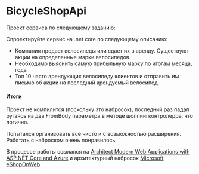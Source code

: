 # BicycleShopApi

Проект сервиса по следующему заданию:

Спроектируйте сервис на .net core по следующему описанию:

- Компания продает велосипеды или сдает их в аренду. Существуют акции на
  определенные марки велосипедов.
- Необходимо выяснить самую прибыльную марку по итогам месяца, года
- Топ 10 часто арендующих велосипеду клиентов и отправить им письмо об акции на
последний арендуемый велосипед.

#### Итоги

Проект не компилится (поскольку это набросок), последний раз падал ругаясь на два FromBody параметра в методе шоппингконтролерра, что логично.

Попытался организовать всё чисто и с возможностью расширения. Работать с наброском очень понравилось.

В процессе работы ссылался на [Architect Modern Web Applications with ASP.NET Core and Azure](https://docs.microsoft.com/ru-ru/dotnet/architecture/modern-web-apps-azure/) и архитектурный набросок [Microsoft eShopOnWeb](https://github.com/dotnet-architecture/eShopOnWeb)
